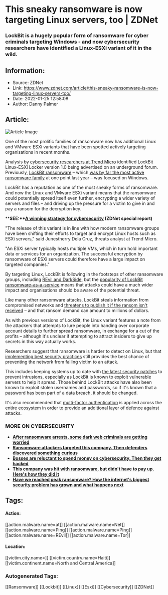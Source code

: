 # This sneaky ransomware is now targeting Linux servers, too | ZDNet
### LockBit is a hugely popular form of ransomware for cyber criminals targeting Windows - and now cybersecurity researchers have identified a Linux-ESXi variant of it in the wild.

## Information:
+ Source: ZDNet
+ Link: https://www.zdnet.com/article/this-sneaky-ransomware-is-now-targeting-linux-servers-too/
+ Date: 2022-01-25 12:58:08
+ Author: Danny Palmer


## Article:
![Article Image](https://www.zdnet.com/a/img/resize/26777d00af07689d20b96d09b0ffdae4e6fa83ae/2021/01/08/6604d540-9eb0-41c2-9f00-6fbf24d996f7/hacker-hands-on-a-keyboard.jpg?width=770&height=578&fit=crop&auto=webp)

One of the most prolific families of ransomware now has additional Linux and VMware ESXi variants that have been spotted actively targeting organisations in recent months.

Analysis by [cybersecurity researchers at Trend Micro](https://www.trendmicro.com/en_us/research/22/a/analysis-and-Impact-of-lockbit-ransomwares-first-linux-and-vmware-esxi-variant.html?) identified LockBit Linux-ESXi Locker version 1.0 being advertised on an underground forum. Previously, [LockBit ransomware](https://www.zdnet.com/article/lockbit-ransomware-operator-for-a-cybercriminal-the-best-country-is-russia/) – which [was by far the most active ransomware family](https://www.digitalshadows.com/blog-and-research/ransomware-q4-overview/) at one point last year – was focused on Windows.


LockBit has a reputation as one of the most sneaky forms of ransomware. And now the Linux and VMware ESXi variant means that the ransomware could potentially spread itself even further, encrypting a wider variety of servers and files – and driving up the pressure for a victim to give in and pay a ransom for the decryption key. 

****SEE:**[**A winning strategy for cybersecurity**](http://www.zdnet.com/topic/a-winning-strategy-for-cybersecurity/#link=%7B%22role%22:%22standard%22,%22href%22:%22http://www.zdnet.com/topic/a-winning-strategy-for-cybersecurity/%22,%22target%22:%22_blank%22,%22absolute%22:%22%22,%22linkText%22:%22%3Cstrong%3EA%20winning%20strategy%20for%20cybersecurity%3C/strong%3E%22%7D) **(ZDNet special report)**** 

"The release of this variant is in line with how modern ransomware groups have been shifting their efforts to target and encrypt Linux hosts such as ESXi servers," said Junestherry Dela Cruz, threats analyst at Trend Micro.

"An ESXi server typically hosts multiple VMs, which in turn hold important data or services for an organization. The successful encryption by ransomware of ESXi servers could therefore have a large impact on targeted companies."

By targeting Linux, LockBit is following in the footsteps of other ransomware groups, including [REvil and DarkSide](https://www.zdnet.com/article/white-house-says-person-behind-colonial-pipeline-ransomware-attack-nabbed-during-russian-raid/), but the [popularity of LockBit ransomware-as-a-service](https://www.zdnet.com/article/blackmatter-ransomware-to-shut-down-affiliates-transferring-victims-to-lockbit/) means that attacks could have a much wider impact and organisations should be aware of the potential threat.






Like many other ransomware attacks, LockBit steals information from compromised networks and [threatens to publish it if the ransom isn't received](https://www.zdnet.com/article/ransomware-theres-been-a-big-rise-in-double-extortion-attacks-as-gangs-try-out-new-tricks/) – and that ransom demand can amount to millions of dollars.

As with previous versions of LockBit, the Linux variant features a note from the attackers that attempts to lure people into handing over corporate account details to further spread ransomware, in exchange for a cut of the profits – although it's unclear if attempting to attract insiders to give up secrets in this way actually works.

Researchers suggest that ransomware is harder to detect on Linux, but that [implementing best security practices](https://www.zdnet.com/article/cybersecurity-11-steps-to-take-as-threat-levels-increase/) still provides the best chance of preventing the network from falling victim to an attack.

This includes keeping systems up to date with [the latest security patches](https://www.zdnet.com/article/this-one-change-could-protect-your-systems-from-attack-so-why-dont-more-companies-do-it/) to prevent intrusions, especially as LockBit is known to exploit vulnerable servers to help it spread. Those behind LockBit attacks have also been known to exploit stolen usernames and passwords, so if it's known that a password has been part of a data breach, it should be changed. 

It's also recommended that [multi-factor authentication](https://www.zdnet.com/article/multi-factor-authentication-use-it-for-all-the-people-that-access-your-network-all-the-time/) is applied across the entire ecosystem in order to provide an additional layer of defence against attacks.

### **MORE ON CYBERSECURITY**

* [**After ransomware arrests, some dark web criminals are getting worried**](https://www.zdnet.com/article/after-ransomware-arrests-some-dark-web-criminals-are-getting-worried/)
* **[**Ransomware attackers targeted this company. Then defenders discovered something curious**](https://www.zdnet.com/article/ransomware-attackers-targeted-this-company-then-defenders-discovered-something-curious/)**
* **[**Bosses are reluctant to spend money on cybersecurity. Then they get hacked**](https://www.zdnet.com/article/too-many-bosses-are-reluctant-to-spend-money-on-cybersecurity-then-they-get-hacked/)**
* **[**This company was hit with ransomware, but didn't have to pay up. Here's how they did it**](https://www.zdnet.com/article/this-company-was-hit-with-ransomware-but-didnt-have-to-pay-up-heres-how-they-did-it/)**
* **[**Have we reached peak ransomware? How the internet's biggest security problem has grown and what happens next**](https://www.zdnet.com/article/have-we-reached-peak-ransomware-how-the-internets-biggest-security-problem-has-grown-and-what-happens-next/)**





## Tags:

#### Action:
[[action.malware.name=at]] [[action.malware.name=Net]] [[action.malware.name=Ping]] [[action.malware.name=Ping]] [[action.malware.name=REvil]] [[action.malware.name=Tor]]

#### Location:
[[victim.city.name=]] [[victim.country.name=Haiti]] [[victim.continent.name=North and Central America]]

### Autogenerated Tags:
[[Ransomware]] [[Lockbit]] [[Linux]] [[Esxi]] [[Cybersecurity]] [[ZDNet]]

